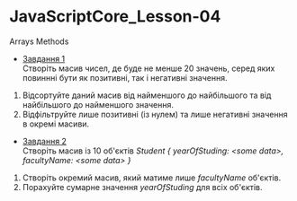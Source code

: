 # JavaScriptCore_Lesson-04
Arrays Methods

* [Завдання 1](https://github.com/AlexeyDolgov/JavaScriptCore_Lesson-04/blob/master/JavaScriptCore_Lesson-04/task4_1/task4_1.js)<br>
Створiть масив чисел, де буде не менше 20 значень, серед яких повиннні бути як позитивні, так і негативні значення.<br>
1. Відсортуйте даний масив від найменшого до найбільшого та від найбільшого до найменшого значення.<br>
2. Відфільтруйте лише позитивні (із нулем) та лише негативні значення в окремі масиви.<br>

* [Завдання 2](https://github.com/AlexeyDolgov/JavaScriptCore_Lesson-04/blob/master/JavaScriptCore_Lesson-04/task4_2/task4_2.js)<br>
Створiть масив із 10 об'єктів <i>Student { yearOfStuding: \<some data>, facultyName: \<some data> }</i><br>
1. Cтворiть окремий масив, який матиме лише <i>facultyName</i> об'єктів.<br>
2. Порахуйте сумарне значення <i>yearOfStuding</i> для всіх об'єктів.<br>
